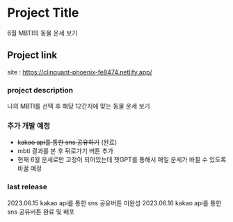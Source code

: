 # Project Title
6월 MBTI의 동물 운세 보기 

## Project link 
site : https://clinquant-phoenix-fe8474.netlify.app/

### project description
나의 MBTI를 선택 후 해당 12간지에 맞는 동물 운세 보기 

### 추가 개발 예정 
- ~~kakao api를 통한 sns 공유하기~~ (완료)
- mbti 결과를 본 후 뒤로가기 버튼 추가 
- 현재 6월 운세로만 고정이 되어있는데 챗GPT를 통해서 매일 운세가 바뀔 수 있도록 바꿀 예정

### last release 
2023.06.15 kakao api를 통한 sns 공유버튼 미완성 
2023.06.16 kakao api를 통한 sns 공유버튼 완료 및 배포 
